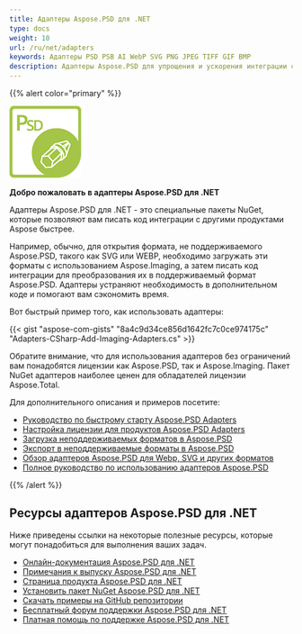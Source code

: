 ```yaml
---
title: Адаптеры Aspose.PSD для .NET
type: docs
weight: 10
url: /ru/net/adapters
keywords: Адаптеры PSD PSB AI WebP SVG PNG JPEG TIFF GIF BMP
description: Адаптеры Aspose.PSD для упрощения и ускорения интеграции с Aspose.Imaging. Открытая для редактирования в стиле Photoshop дополнительные форматы, такие как PSD PSB AI WebP SVG PNG JPEG TIFF GIF BMP через C#. Не требуется установка Adobe Photoshop или Illustrator. Просто добавьте пакет NuGet в качестве ссылки. Бесшовная интеграция с библиотеками изображений.
---
```


{{% alert color="primary" %}}

**![Логотип продукта Aspose.PSD для .NET](aspose_psd-for-net-adapter.png)**

**Добро пожаловать в адаптеры Aspose.PSD для .NET**

Адаптеры Aspose.PSD для .NET - это специальные пакеты NuGet, которые позволяют вам писать код интеграции с другими продуктами Aspose быстрее.

Например, обычно, для открытия формата, не поддерживаемого Aspose.PSD, такого как SVG или WEBP, необходимо загружать эти форматы с использованием Aspose.Imaging, а затем писать код интеграции для преобразования их в поддерживаемый формат Aspose.PSD. Адаптеры устраняют необходимость в дополнительном коде и помогают вам сэкономить время.

Вот быстрый пример того, как использовать адаптеры:

{{< gist "aspose-com-gists" "8a4c9d34ce856d1642fc7c0ce974175c" "Adapters-CSharp-Add-Imaging-Adapters.cs" >}}

Обратите внимание, что для использования адаптеров без ограничений вам понадобятся лицензии как Aspose.PSD, так и Aspose.Imaging. Пакет NuGet адаптеров наиболее ценен для обладателей лицензии Aspose.Total.

Для дополнительного описания и примеров посетите:
- [Руководство по быстрому старту Aspose.PSD Adapters](/psd/net/adapters/quick-start)
- [Настройка лицензии для продуктов Aspose.PSD Adapters](/psd/net/adapters/license)
- [Загрузка неподдерживаемых форматов в Aspose.PSD](/psd/net/adapters/load-unsupported-formats)
- [Экспорт в неподдерживаемые форматы в Aspose.PSD](/psd/net/adapters/export-to-unsupported-formats)
- [Обзор адаптеров Aspose.PSD для Webp, SVG и других форматов](/psd/net/adapters/working-with-webp-svg-formats-overview)
- [Полное руководство по использованию адаптеров Aspose.PSD](/psd/net/adapters/full-manual)

{{% /alert %}}

## **Ресурсы адаптеров Aspose.PSD для .NET**

Ниже приведены ссылки на некоторые полезные ресурсы, которые могут понадобиться для выполнения ваших задач.

- [Онлайн-документация Aspose.PSD для .NET](/psd/net/adapters)
- [Примечания к выпуску Aspose.PSD для .NET](/psd/net/adapters/release-notes/)
- [Страница продукта Aspose.PSD для .NET](https://products.aspose.com/psd/net)
- [Установить пакет NuGet Aspose.PSD для .NET](https://www.nuget.org/packages/Aspose.PSD.Adapters.Imaging/)
- [Скачать примеры на GitHub репозитории](https://github.com/aspose-psd/Aspose.PSD-for-.NET)
- [Бесплатный форум поддержки Aspose.PSD для .NET](https://forum.aspose.com/c/psd)
- [Платная помощь по поддержке Aspose.PSD для .NET](https://helpdesk.aspose.com/)
